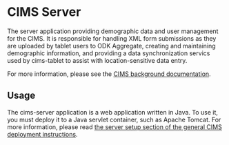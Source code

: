 # CIMS Server

The server application providing demographic data and user management for the
CIMS. It is responsible for handling XML form submissions as they are uploaded
by tablet users to ODK Aggregate, creating and maintaining demographic
information, and providing a data synchronization servics used by cims-tablet to
assist with location-sensitive data entry. 

For more information, please see the [CIMS background
documentation](https://github.com/cims-bioko/cims-bioko.github.io/wiki/Background).

## Usage

The cims-server application is a web application written in Java. To use it, you
must deploy it to a Java servlet container, such as Apache Tomcat. For more
information, please read [the server setup section of the general CIMS
deployment
instructions](https://github.com/cims-bioko/cims-bioko.github.io/wiki/Deployment#server-setup).

